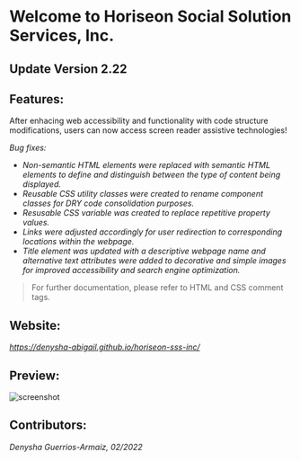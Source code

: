 # Welcome to Horiseon Social Solution Services, Inc.

## Update Version 2.22

## Features:

After enhacing web accessibility and functionality with code structure modifications, users can now access screen reader assistive technologies!

*Bug fixes:* 

- *Non-semantic HTML elements were replaced with semantic HTML elements to define and distinguish between the type of content being displayed.*
- *Reusable CSS utility classes were created to rename component classes for DRY code consolidation purposes.*
- *Resusable CSS variable was created to replace repetitive property values.*
- *Links were adjusted accordingly for user redirection to corresponding locations within the webpage.*
- *Title element was updated with a descriptive webpage name and alternative text attributes were added to decorative and simple images for improved accessibility and search engine optimization.*

> For further documentation, please refer to HTML and CSS comment tags.

## Website:
*https://denysha-abigail.github.io/horiseon-sss-inc/*

## Preview:
![screenshot](/assets/images/horiseon-inc-page-demo.png)

## Contributors:
*Denysha Guerrios-Armaiz, 02/2022*